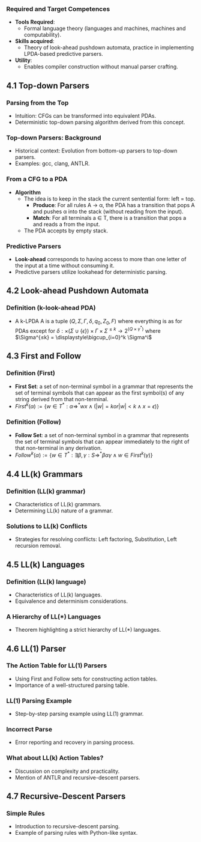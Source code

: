 ### Required and Target Competences
- **Tools Required**:
	- Formal language theory (languages and machines, machines and computability).
- **Skills acquired**: 
	- Theory of look-ahead pushdown automata, practice in implementing LPDA-based predictive parsers.
- **Utility**: 
	- Enables compiler construction without manual parser crafting.
## 4.1 Top-down Parsers

### Parsing from the Top
- Intuition: CFGs can be transformed into equivalent PDAs.
- Deterministic top-down parsing algorithm derived from this concept.
### Top-down Parsers: Background
- Historical context: Evolution from bottom-up parsers to top-down parsers.
- Examples: gcc, clang, ANTLR.
### From a CFG to a PDA
- **Algorithm**
	- The idea is to keep in the stack the current sentential form: left = top.
		- **Produce**: For all rules A → α, the PDA has a transition that pops A and pushes α into the stack (without reading from the input).
		- **Match**: For all terminals a ∈ T, there is a transition that pops a and reads a from the input. 
	- The PDA accepts by empty stack.
### Predictive Parsers
- **Look-ahead** corresponds to having access to more than one letter of the input at a time without consuming it.
- Predictive parsers utilize lookahead for deterministic parsing.
## 4.2 Look-ahead Pushdown Automata

### Definition (k-look-ahead PDA)
- A k-LPDA A is a tuple $(Q, \Sigma, \Gamma, \delta, q_0, Z_0, F)$ where everything is as for PDAs except for $\delta : \times (\Sigma \cup \{ \epsilon \}) \times \Gamma \times \Sigma^{≤k} \rightarrow 2^{(Q\times\gamma^*)}$ where $\Sigma^{≤k} = \displaystyle\bigcup_{i=0}^k \Sigma^i$
## 4.3 First and Follow

### Definition (First)
- **First Set**: a set of non-terminal symbol in a grammar that represents the set of terminal symbols that can appear as the first symbol(s) of any string derived from that non-terminal.
- $First^k(\alpha) := \{ w \in T^* : \alpha \Rightarrow^*  wx \wedge (|w|=k or |w| < k \wedge x = \epsilon) \}$
### Definition (Follow)
- **Follow Set**: a set of non-terminal symbol in a grammar that represents the set of terminal symbols that can appear immediately to the right of that non-terminal in any derivation.
- $Follow^k(\alpha) := \{ w \in T^* : \exists \beta, \gamma : S \Rightarrow^* \beta \alpha \gamma \wedge w \in First^k (\gamma)\}$
## 4.4 LL(k) Grammars
### Definition (LL(k) grammar)
- Characteristics of LL(k) grammars.
- Determining LL(k) nature of a grammar.
### Solutions to LL(k) Conflicts
- Strategies for resolving conflicts: Left factoring, Substitution, Left recursion removal.
## 4.5 LL(k) Languages
### Definition (LL(k) language)
- Characteristics of LL(k) languages.
- Equivalence and determinism considerations.
### A Hierarchy of LL(\*) Languages
- Theorem highlighting a strict hierarchy of LL(\*) languages.
## 4.6 LL(1) Parser
### The Action Table for LL(1) Parsers
- Using First and Follow sets for constructing action tables.
- Importance of a well-structured parsing table.
### LL(1) Parsing Example
- Step-by-step parsing example using LL(1) grammar.
### Incorrect Parse
- Error reporting and recovery in parsing process.
### What about LL(k) Action Tables?
- Discussion on complexity and practicality.
- Mention of ANTLR and recursive-descent parsers.
## 4.7 Recursive-Descent Parsers
### Simple Rules
- Introduction to recursive-descent parsing.
- Example of parsing rules with Python-like syntax.